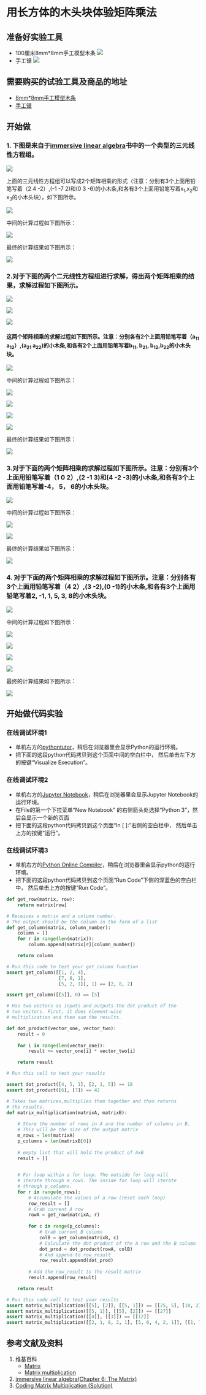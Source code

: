 # 用长方体的木头块体验矩阵乘法

## 准备好实验工具

- 100厘米8mm*8mm手工模型木条
![](/images/线性代数/矩阵/用长方体的木头块体验矩阵乘法/8mm手工模型木条.jpg)
- 手工锯
![](/images/线性代数/矩阵/用长方体的木头块体验矩阵乘法/手工锯.jpg)

## 需要购买的试验工具及商品的地址

- [8mm*8mm手工模型木条](https://item.taobao.com/item.htm?spm=a1z09.2.0.0.7f642e8dJTGJWM&id=543446811425&_u=3c6ncud14e3)
- [手工锯](https://detail.tmall.com/item.htm?id=525869238835&spm=a1z09.2.0.0.46d82e8dlFtmf6&_u=qc6ncud3ffd)

## 开始做

### 1. 下图是来自于[immersive linear algebra](http://immersivemath.com/ila/ch05_gausselim/ch05.html)书中的一个典型的三元线性方程组。

![](/images/线性代数/矩阵/用长方体的木头块体验矩阵乘法/1a1.jpg)

上面的三元线性方程组可以写成2个矩阵相乘的形式（注意：分别有3个上面用铅笔写着（2 4 -2）,(-1 -7 2)和(0 3 -6)的小木条,和各有3个上面用铅笔写着x<sub>1</sub>,x<sub>2</sub>和x<sub>3</sub>的小木头块），如下图所示。

![](/images/线性代数/矩阵/用长方体的木头块体验矩阵乘法/1a2.jpg)

中间的计算过程如下图所示：

![](/images/线性代数/矩阵/用长方体的木头块体验矩阵乘法/1a3.jpg)

最终的计算结果如下图所示：

![](/images/线性代数/矩阵/用长方体的木头块体验矩阵乘法/1a4.jpg)

### 2.对于下图的两个二元线性方程组进行求解，得出两个矩阵相乘的结果，求解过程如下图所示。

![](/images/线性代数/矩阵/用长方体的木头块体验矩阵乘法/2a1-1.jpg)

![](/images/线性代数/矩阵/用长方体的木头块体验矩阵乘法/2a1-2.jpg)

![](/images/线性代数/矩阵/用长方体的木头块体验矩阵乘法/2a1-3.jpg)

#### 这两个矩阵相乘的求解过程如下图所示。注意：分别各有2个上面用铅笔写着（a<sub>11</sub> a<sub>12</sub>）,(a<sub>21</sub> a<sub>22</sub>)的小木条,和各有2个上面用铅笔写着b<sub>11</sub>, b<sub>21</sub>, b<sub>12</sub>,b<sub>22</sub>的小木头块。

![](/images/线性代数/矩阵/用长方体的木头块体验矩阵乘法/2a2.jpg)

中间的计算过程如下图所示：

![](/images/线性代数/矩阵/用长方体的木头块体验矩阵乘法/2a3.jpg)

![](/images/线性代数/矩阵/用长方体的木头块体验矩阵乘法/2a4.jpg)

![](/images/线性代数/矩阵/用长方体的木头块体验矩阵乘法/2a5.jpg)

![](/images/线性代数/矩阵/用长方体的木头块体验矩阵乘法/2a6.jpg)

最终的计算结果如下图所示：

![](/images/线性代数/矩阵/用长方体的木头块体验矩阵乘法/2a7.jpg)

### 3.对于下面的两个矩阵相乘的求解过程如下图所示。注意：分别有3个上面用铅笔写着（1 0 2）,(2 -1 3)和(4 -2 -3)的小木条,和各有3个上面用铅笔写着-4， 5， 6的小木头块。

![](/images/线性代数/矩阵/用长方体的木头块体验矩阵乘法/3a1.jpg)

中间的计算过程如下图所示：

![](/images/线性代数/矩阵/用长方体的木头块体验矩阵乘法/3a2.jpg)

![](/images/线性代数/矩阵/用长方体的木头块体验矩阵乘法/3a3.jpg)

最终的计算结果如下图所示：

![](/images/线性代数/矩阵/用长方体的木头块体验矩阵乘法/3a4.jpg)

### 4. 对于下面的两个矩阵相乘的求解过程如下图所示。注意：分别各有3个上面用铅笔写着（4 2）,(3 -2),(0 -1)的小木条,和各有3个上面用铅笔写着2, -1, 1, 5, 3, 8的小木头块。

![](/images/线性代数/矩阵/用长方体的木头块体验矩阵乘法/4a1.jpg)

中间的计算过程如下图所示：

![](/images/线性代数/矩阵/用长方体的木头块体验矩阵乘法/4a2.jpg)

![](/images/线性代数/矩阵/用长方体的木头块体验矩阵乘法/4a3.jpg)

![](/images/线性代数/矩阵/用长方体的木头块体验矩阵乘法/4a4.jpg)

![](/images/线性代数/矩阵/用长方体的木头块体验矩阵乘法/4a5.jpg)

最终的计算结果如下图所示：

![](/images/线性代数/矩阵/用长方体的木头块体验矩阵乘法/4a6.jpg)

## 开始做代码实验

### 在线调试环境1

- 单机右方的[pythontutor](https://pythontutor.com/visualize.html#mode=edit)，稍后在浏览器里会显示Python的运行环境。
- 把下面的这段python代码拷贝到这个页面中间的空白栏中， 然后单击左下方的按键“Visualize Execution”。

### 在线调试环境2

- 单机右方的[Jupyter Notebook](https://mybinder.org/v2/gh/ipython/ipython-in-depth/master?filepath=binder/Index.ipynb)，稍后在浏览器里会显示Jupyter Notebook的运行环境。
- 在File的第一个下拉菜单“New Notebook” 的右侧箭头处选择“Python 3”，然后会显示一个新的页面
- 把下面的这段python代码拷贝到这个页面“In [ ]:”右侧的空白栏中， 然后单击上方的按键“运行”。

### 在线调试环境3

- 单机右方的[Python Online Compiler](https://www.alphacodingskills.com/compile-python-online.php)，稍后在浏览器里会显示python的运行环境。
- 把下面的这段python代码拷贝到这个页面“Run Code”下侧的深蓝色的空白栏中， 然后单击上方的按键“Run Code”。

```python
def get_row(matrix, row):
    return matrix[row]

# Receives a matrix and a column number.
# The output should be the column in the form of a list
def get_column(matrix, column_number):
    column = []
    for r in range(len(matrix)):
        column.append(matrix[r][column_number])

    return column

# Run this code to test your get_column function
assert get_column([[1, 2, 4], 
                   [7, 8, 1], 
                   [5, 2, 1]], 1) == [2, 8, 2]

assert get_column([[5]], 0) == [5]

# Has two vectors as inputs and outputs the dot product of the 
# two vectors. First, it does element-wise
# multiplication and then sum the results. 

def dot_product(vector_one, vector_two):
    result = 0
    
    for i in range(len(vector_one)):
        result += vector_one[i] * vector_two[i]

    return result

# Run this cell to test your results

assert dot_product([4, 5, 1], [2, 1, 5]) == 18
assert dot_product([6], [7]) == 42

# Takes two matrices,multiplies them together and then returns
# the results.
def matrix_multiplication(matrixA, matrixB):
    
    # Store the number of rows in A and the number of columns in B.
    # This will be the size of the output matrix
    m_rows = len(matrixA)
    p_columns = len(matrixB[0])
    
    # empty list that will hold the product of AxB
    result = []

    
    # For loop within a for loop. The outside for loop will 
    # iterate through m_rows. The inside for loop will iterate 
    # through p_columns.
    for r in range(m_rows):
        # Accumulate the values of a row (reset each loop)
        row_result = []
        # Grab current A row
        rowA = get_row(matrixA, r)
        
        for c in range(p_columns):
            # Grab current B column
            colB = get_column(matrixB, c)
            # Calculate the dot product of the A row and the B column
            dot_prod = dot_product(rowA, colB)
            # And append to row_result
            row_result.append(dot_prod)
    
        # Add the row_result to the result matrix
        result.append(row_result)

    return result

# Run this code cell to test your results
assert matrix_multiplication([[5], [2]], [[5, 1]]) == [[25, 5], [10, 2]]
assert matrix_multiplication([[5, 1]], [[5], [2]]) == [[27]]
assert matrix_multiplication([[4]], [[3]]) == [[12]]
assert matrix_multiplication([[2, 1, 8, 2, 1], [5, 6, 4, 2, 1]], [[1, 7, 2], [2, 6, 3], [3, 1, 1], [1, 20, 1], [7, 4, 16]]) == [[37, 72, 33], [38, 119, 50]]
```

## 参考文献及资料

1. 维基百科
	- [Matrix](https://en.wikipedia.org/wiki/Matrix_(mathematics)) 
	- [Matrix multiplication](https://en.wikipedia.org/wiki/Matrix_multiplication) 
2. [immersive linear algebra(Chapter 6: The Matrix)](http://immersivemath.com/ila/ch06_matrices/ch06.html)
3. [Coding Matrix Multiplication (Solution)](https://classroom.udacity.com/courses/ud953/lessons/4632564251/concepts/f33a989b-a8cb-4473-94f9-3c42d06749b3)